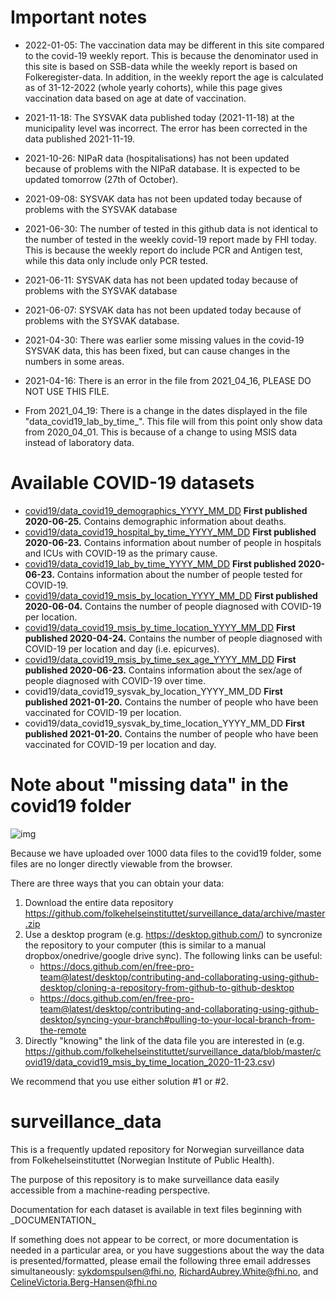 # Important notes
- 2022-01-05: The vaccination data may be different in this site compared to the covid-19 weekly report. This is because the denominator used in this site is based on SSB-data while the weekly report is based on Folkeregister-data. In addition, in the weekly report the age is calculated as of 31-12-2022 (whole yearly cohorts), while this page gives vaccination data based on age at date of vaccination.  

- 2021-11-18: The SYSVAK data published today (2021-11-18) at the municipality level was incorrect. The error has been corrected in the data published 2021-11-19.

- 2021-10-26: NIPaR data (hospitalisations) has not been updated because of problems with the NIPaR database. It is expected to be updated tomorrow (27th of October).

- 2021-09-08: SYSVAK data has not been updated today because of problems with the SYSVAK database

- 2021-06-30: The number of tested in this github data is not identical to the number of tested in the weekly covid-19 report made by FHI today. This is because the weekly report do include PCR and Antigen test, while this data only include only PCR tested.

- 2021-06-11: SYSVAK data has not been updated today because of problems with the SYSVAK database

- 2021-06-07: SYSVAK data has not been updated today because of problems with the SYSVAK database.

- 2021-04-30: There was earlier some missing values in the covid-19 SYSVAK data, this has been fixed, but can cause changes in the numbers in some areas.

- 2021-04-16: There is an error in the file from 2021_04_16, PLEASE DO NOT USE THIS FILE.

- From 2021_04_19: There is a change in the dates displayed in the file "data_covid19_lab_by_time_". This file will from this point only show data from 2020_04_01. This is because of a change to using MSIS data instead of laboratory data.

# Available COVID-19 datasets

- [covid19/data_covid19_demographics_YYYY_MM_DD](https://github.com/folkehelseinstituttet/surveillance_data/blob/master/covid19/_DOCUMENTATION_data_covid19_demographics.txt) **First published 2020-06-25.** Contains demographic information about deaths.
- [covid19/data_covid19_hospital_by_time_YYYY_MM_DD](https://github.com/folkehelseinstituttet/surveillance_data/blob/master/covid19/_DOCUMENTATION_data_covid19_hospital_by_time.txt) **First published 2020-06-23.** Contains information about number of people in hospitals and ICUs with COVID-19 as the primary cause.
- [covid19/data_covid19_lab_by_time_YYYY_MM_DD](https://github.com/folkehelseinstituttet/surveillance_data/blob/master/covid19/_DOCUMENTATION_data_covid19_lab_by_time.txt) **First published 2020-06-23.** Contains information about the number of people tested for COVID-19.
- [covid19/data_covid19_msis_by_location_YYYY_MM_DD](https://github.com/folkehelseinstituttet/surveillance_data/blob/master/covid19/_DOCUMENTATION_data_covid19_msis_by_location.txt) **First published 2020-06-04.** Contains the number of people diagnosed with COVID-19 per location.
- [covid19/data_covid19_msis_by_time_location_YYYY_MM_DD](https://github.com/folkehelseinstituttet/surveillance_data/blob/master/covid19/_DOCUMENTATION_data_covid19_msis_by_time_location.txt) **First published 2020-04-24.** Contains the number of people diagnosed with COVID-19 per location and day (i.e. epicurves).
- [covid19/data_covid19_msis_by_time_sex_age_YYYY_MM_DD](https://github.com/folkehelseinstituttet/surveillance_data/blob/master/covid19/_DOCUMENTATION_data_covid19_msis_by_time_sex_age.txt) **First published 2020-06-23.** Contains information about the sex/age of people diagnosed with COVID-19 over time.
- covid19/data_covid19_sysvak_by_location_YYYY_MM_DD **First published 2021-01-20.** Contains the number of people who have been vaccinated for COVID-19 per location.
- covid19/data_covid19_sysvak_by_time_location_YYYY_MM_DD **First published 2021-01-20.** Contains the number of people who have been vaccinated for COVID-19 per location and day.

# Note about "missing data" in the covid19 folder

![img](https://raw.githubusercontent.com/folkehelseinstituttet/surveillance_data/master/misc/img-missing-data.png)

Because we have uploaded over 1000 data files to the covid19 folder, some files are no longer directly viewable from the browser.

There are three ways that you can obtain your data:

1. Download the entire data repository https://github.com/folkehelseinstituttet/surveillance_data/archive/master.zip
2. Use a desktop program (e.g. https://desktop.github.com/) to syncronize the repository to your computer (this is similar to a manual dropbox/onedrive/google drive sync). The following links can be useful:
    - https://docs.github.com/en/free-pro-team@latest/desktop/contributing-and-collaborating-using-github-desktop/cloning-a-repository-from-github-to-github-desktop
    - https://docs.github.com/en/free-pro-team@latest/desktop/contributing-and-collaborating-using-github-desktop/syncing-your-branch#pulling-to-your-local-branch-from-the-remote
3. Directly "knowing" the link of the data file you are interested in (e.g. https://github.com/folkehelseinstituttet/surveillance_data/blob/master/covid19/data_covid19_msis_by_time_location_2020-11-23.csv)

We recommend that you use either solution #1 or #2.

# surveillance_data

This is a frequently updated repository for Norwegian surveillance data from Folkehelseinstituttet (Norwegian Institute of Public Health).

The purpose of this repository is to make surveillance data easily accessible from a machine-reading perspective.

Documentation for each dataset is available in text files beginning with \_DOCUMENTATION\_

If something does not appear to be correct, or more documentation is needed in a particular area, or you have suggestions about the way the data is presented/formatted, please email the following three email addresses simultaneously: sykdomspulsen@fhi.no, RichardAubrey.White@fhi.no, and CelineVictoria.Berg-Hansen@fhi.no
